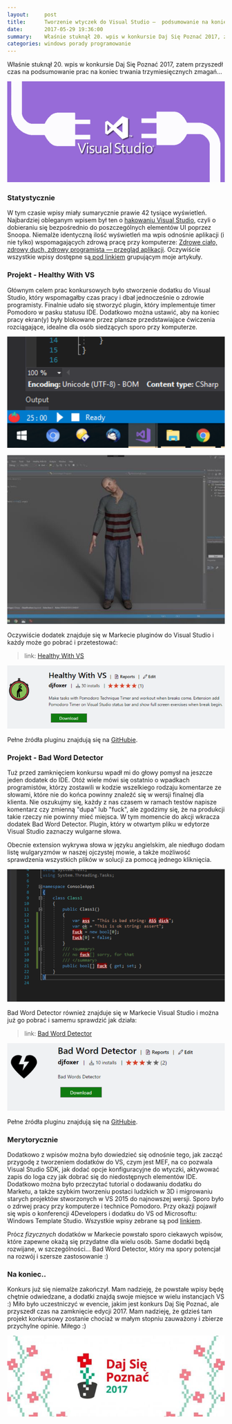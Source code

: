 ```yaml
---
layout:     post
title:      Tworzenie wtyczek do Visual Studio —  podsumowanie na koniec konkursu
date:       2017-05-29 19:36:00
summary:    Właśnie stuknął 20. wpis w konkursie Daj Się Poznać 2017, zatem przyszedł czas na podsumowanie prac na koniec trwania trzymiesięcznych zmagań...Statystycznie W tym czasie wpisy miały sumarycznie prawie 42 tysiące wyświetleń. Najbardziej obleganym wpisem był ten o hakowaniu Visual Studio, czyli o dobieraniu się bezpośrednio do poszczególnych elementów UI poprzez Snoopa. Niemalże identyczną ilość wy...
categories: windows porady programowanie
---
```




Właśnie stuknął 20. wpis w konkursie Daj Się Poznać 2017, zatem przyszedł czas na podsumowanie prac na koniec trwania trzymiesięcznych zmagań...


![desk](https://raw.githubusercontent.com/djfoxer/djfoxer.github.io/master/_img/2017-5-29-_4_/g_-_608x405_-_-_81326x20170529185905_0.png)



### Statystycznie
 

W tym czasie wpisy miały sumarycznie prawie 42 tysiące wyświetleń. Najbardziej obleganym wpisem był ten o [hakowaniu Visual Studio](https://www.dobreprogramy.pl/djfoxer/Hakujemy-Visual-Studio-dobieramy-sie-do-niedostepnych-elementow-IDE,80126.html), czyli o dobieraniu się bezpośrednio do poszczególnych elementów UI poprzez Snoopa. Niemalże identyczną ilość wyświetleń ma wpis odnośnie aplikacji (i nie tylko) wspomagających zdrową pracę przy komputerze: [Zdrowe ciało, zdrowy duch, zdrowy programista — przegląd aplikacji](https://www.dobreprogramy.pl/djfoxer/Zdrowe-cialo-zdrowy-duch-zdrowy-programista-przeglad-aplikacji,79589.html). Oczywiście wszystkie wpisy dostępne są[ pod linkiem](https://www.dobreprogramy.pl/djfoxer/Healthy-with-Visual-Studio-Daj-Sie-Poznac,s308.html) grupującym moje artykuły.


### Projekt - Healthy With VS

Głównym celem prac konkursowych było stworzenie dodatku do Visual Studio, który wspomagałby czas pracy i dbał jednocześnie o zdrowie programisty. Finalnie udało się stworzyć plugin, który implementuje timer Pomodoro w pasku statusu IDE. Dodatkowo można ustawić, aby na koniec pracy ekran(y) były blokowane przez plansze przedstawiające ćwiczenia rozciągające, idealne dla osób siedzących sporo przy komputerze.


![desk](https://raw.githubusercontent.com/djfoxer/djfoxer.github.io/master/_img/2017-5-29-_4_/g_-_608x405_-_-_81326x20170529185915_0.png)


![desk](https://raw.githubusercontent.com/djfoxer/djfoxer.github.io/master/_img/2017-5-29-_4_/g_-_608x405_-_-_81326x20170529185915_0.jpg)


Oczywiście dodatek znajduje się w Markecie pluginów do Visual Studio i każdy może go pobrać i przetestować:


> link: [Healthy With VS](https://marketplace.visualstudio.com/items?itemName=djfoxer.HealthyWithVS)

![desk](https://raw.githubusercontent.com/djfoxer/djfoxer.github.io/master/_img/2017-5-29-_4_/g_-_608x405_-_-_81326x20170529185915_1.PNG)


Pełne źródła pluginu znajdują się na [GitHubie](https://github.com/djfoxer/healthyWithVS).



### Projekt - Bad Word Detector

Tuż przed zamknięciem konkursu wpadł mi do głowy pomysł na jeszcze jeden dodatek do IDE. Otóż wiele mówi się ostatnio o wpadkach programistów, którzy zostawili w kodzie wszelkiego rodzaju komentarze ze słowami, które nie do końca powinny znaleźć się w wersji finalnej dla klienta. Nie oszukujmy się, każdy z nas czasem w ramach testów napisze komentarz czy zmienną "dupa" lub "fuck", ale zgodzimy się, że na produkcji takie rzeczy nie powinny mieć miejsca. W tym momencie do akcji wkracza dodatek Bad Word Detector. Plugin, który w otwartym pliku w edytorze Visual Studio zaznaczy wulgarne słowa.

Obecnie extension wykrywa słowa w języku angielskim, ale niedługo dodam listę wulgaryzmów w naszej ojczystej mowie, a także możliwość sprawdzenia wszystkich plików w solucji za pomocą jednego kliknięcia.


![desk](https://raw.githubusercontent.com/djfoxer/djfoxer.github.io/master/_img/2017-5-29-_4_/g_-_608x405_-_-_81326x20170529190842_0.PNG)


Bad Word Detector również znajduje się w Markecie Visual Studio i można już go pobrać i samemu sprawdzić jak działa:


> link: [Bad Word Detector](https://marketplace.visualstudio.com/items?itemName=djfoxer.BadWordDetector-18879)

![desk](https://raw.githubusercontent.com/djfoxer/djfoxer.github.io/master/_img/2017-5-29-_4_/g_-_608x405_-_-_81326x20170529185915_2.PNG)


Pełne źródła pluginu znajdują się na [GitHubie](https://github.com/djfoxer/bad-word-detector).



### Merytorycznie

Dodatkowo z wpisów można było dowiedzieć się odnośnie tego, jak  zacząć przygodę z tworzeniem dodatków do VS, czym jest MEF, na co pozwala Visual Studio SDK, jak dodać opcje konfiguracyjne do wtyczki, aktywować zapis do loga czy jak dobrać się do niedostępnych elementów IDE. Dodatkowo można było przeczytać tutorial o dodawaniu dodatku do Marketu, a także szybkim tworzeniu postaci ludzkich w 3D i migrowaniu starych projektów stworzonych w VS 2015 do najnowszej wersji. Sporo było o zdrwej pracy przy komputerze i technice Pomodoro. Przy okazji pojawił się wpis o konferencji 4Developers i dodatku do VS od Microsoftu: Windows Template Studio. Wszystkie wpisy zebrane są pod [linkiem](https://www.dobreprogramy.pl/djfoxer/Healthy-with-Visual-Studio-Daj-Sie-Poznac,s308.html).

Prócz  *fizycznych*  dodatków w Markecie powstało sporo ciekawych wpisów, które zapewne okażą się przydatne dla wielu osób. Same dodatki będą rozwijane, w szczególności... Bad Word Detector, który ma spory potencjał na rozwój i szersze zastosowanie :)

### Na koniec..

Konkurs już się niemalże zakończył. Mam nadzieję, że powstałe wpisy będę chętnie odwiedzane, a dodatki znajdą swoje miejsce w wielu instancjach VS :) Miło było uczestniczyć w evencie, jakim jest konkurs Daj Się Poznać, ale przyszedł czas na zamknięcie edycji 2017. Mam nadzieję, że gdzieś tam projekt konkursowy zostanie chociaż w małym stopniu zauważony i zbierze przychylne opinie. Miłego :)


![desk](https://raw.githubusercontent.com/djfoxer/djfoxer.github.io/master/_img/2017-5-29-_4_/g_-_608x405_-_-_81326x20170529192401_0.jpg)
